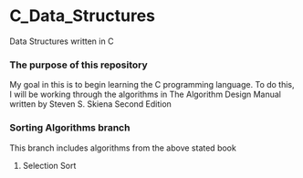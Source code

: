 # C_Data_Structures
Data Structures written in C

### The purpose of this repository
My goal in this is to begin learning the C programming language. To do this, I will be working through the algorithms in The Algorithm Design Manual written by Steven S. Skiena Second Edition


### Sorting Algorithms branch
This branch includes algorithms from the above stated book
1. Selection Sort